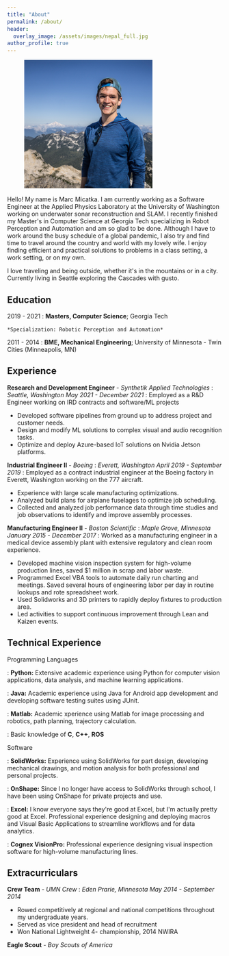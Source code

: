 ```yaml
---
title: "About"
permalink: /about/
header:
  overlay_image: /assets/images/nepal_full.jpg
author_profile: true
---
```

<figure style="width: 300px" class="align-right">
  <a href="/assets/images/about/marc_washington.jpg"><img src="/assets/images/about/marc_washington.jpg"></a>
</figure> 

Hello! My name is Marc Micatka. I am currently working as a Software Engineer at the Applied Physics Laboratory at the University of Washington working on underwater sonar reconstruction and SLAM. I recently finished my Master's in Computer Science at Georgia Tech specializing in Robot Perception and Automation and am so glad to be done. Although I have to work around the busy schedule of a global pandemic, I also try and find time to travel around the country and world with my lovely wife. I enjoy finding efficient and practical solutions to problems in a class setting, a work setting, or on my own.

I love traveling and being outside, whether it's in the mountains or in a city. Currently living in Seattle exploring the Cascades with gusto. 

Education
---------
2019 - 2021
:   **Masters, Computer Science**; Georgia Tech

    *Specialization: Robotic Perception and Automation*

2011 - 2014
:   **BME, Mechanical Engineering**; University of Minnesota - Twin Cities (Minneapolis, MN)

Experience
----------
**Research and Development Engineer** -    *Synthetik Applied Technologies* 
: *Seattle, Washington      May 2021 - December 2021*
:  Employed as a R&D Engineer working on IRD contracts and software/ML projects
  * Developed software pipelines from ground up to address project and customer needs.
  * Design and modify ML solutions to complex visual and audio recognition tasks.
  * Optimize and deploy Azure-based IoT solutions on Nvidia Jetson platforms.

**Industrial Engineer II** -    *Boeing* 
: *Everett, Washington      April 2019 - September 2019*
:  Employed as a contract industrial engineer at the Boeing factory in Everett, Washington working on the 777 aircraft.
  * Experience with large scale manufacturing optimizations.
  * Analyzed build plans for airplane fuselages to optimize job scheduling.
  * Collected and analyzed job performance data through time studies and job observations to identify and improve assembly processes.

**Manufacturing Engineer II** - *Boston Scientific*
: *Maple Grove, Minnesota   January 2015 - December 2017*
: Worked as a manufacturing engineer in a medical device assembly plant with extensive regulatory and clean room experience. 
  * Developed machine vision inspection system for high-volume production lines, saved $1 million in scrap and
labor waste.
  * Programmed Excel VBA tools to automate daily run charting and meetings. Saved several hours of
engineering labor per day in routine lookups and rote spreadsheet work.
  * Used Solidworks and 3D printers to rapidly deploy fixtures to production area.
  * Led activities to support continuous improvement through Lean and Kaizen events.

Technical Experience
--------------------
Programming Languages  

: **Python:** Extensive academic experience using Python for computer vision applications, data analysis, and machine learning applications.  


: **Java:** Academic experience using Java for Android app development and developing software testing suites using JUnit.  

: **Matlab:** Academic xperience using Matlab for image processing and robotics, path planning, trajectory calculation.  

: Basic knowledge of **C**, **C++**, **ROS**

Software  

: **SolidWorks:** Experience using SolidWorks for part design, developing mechanical drawings, and motion analysis for both professional and personal projects.  

: **OnShape:** Since I no longer have access to SolidWorks through school, I have been using OnShape for private projects and use.  

: **Excel:** I know everyone says they're good at Excel, but I'm actually pretty good at Excel. Professional experience designing and deploying macros and Visual Basic Applications to streamline workflows and for data analytics.  


: **Cognex VisionPro:** Professional experience designing visual inspection software for high-volume manufacturing lines.

Extracurriculars
----------------------------------------
**Crew Team** -  *UMN Crew*
: *Eden Prarie, Minnesota   May 2014 - September 2014*
  * Rowed competitively at regional and national competitions throughout my undergraduate years. 
  * Served as vice president and head of recruitment
  * Won National Lightweight 4- championship, 2014 NWIRA

**Eagle Scout** -  *Boy Scouts of America*
